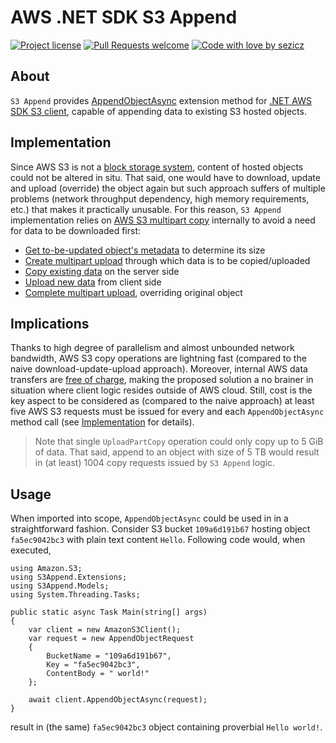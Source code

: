 # AWS .NET SDK S3 Append 

[![Project license](https://img.shields.io/github/license/sezicz/s3append.svg?style=flat-square)](LICENSE)
[![Pull Requests welcome](https://img.shields.io/badge/PRs-welcome-ff69b4.svg?style=flat-square)](https://github.com/sezicz/s3append/issues?q=is%3Aissue+is%3Aopen+label%3A%22help+wanted%22)
[![Code with love by sezicz](https://img.shields.io/badge/%3C%2F%3E%20with%20%E2%99%A5%20by-sezicz-ff1414.svg?style=flat-square)](https://github.com/sezicz)


## About
`S3 Append` provides [AppendObjectAsync](./S3Append/Extensions/S3ClientExtensions.cs) extension method for [.NET AWS SDK S3 client](https://docs.aws.amazon.com/sdkfornet/v3/apidocs/index.html?page=TIS3.html&tocid=Amazon_S3_IAmazonS3), capable of appending data to existing S3 hosted objects.

## Implementation
Since AWS S3 is not a [block storage system](https://en.wikipedia.org/wiki/Block-level_storage), content of hosted objects could not be altered in situ. That said, one would have to download, update and upload (override) the object again but such approach suffers of multiple problems (network throughput dependency, high memory requirements, etc.) that makes it practically unusable. For this reason, `S3 Append` implementation relies on [AWS S3 multipart copy](https://docs.aws.amazon.com/AmazonS3/latest/userguide/mpuoverview.html) internally to avoid a need for data to be downloaded first:

* [Get to-be-updated object's metadata](https://docs.aws.amazon.com/AmazonS3/latest/API/API_HeadObject.html) to determine its size 
* [Create multipart upload](https://docs.aws.amazon.com/AmazonS3/latest/API/API_CreateMultipartUpload.html) through which data is to be copied/uploaded
* [Copy existing data](https://docs.aws.amazon.com/AmazonS3/latest/API/API_UploadPartCopy.html) on the server side
* [Upload new data](https://docs.aws.amazon.com/AmazonS3/latest/API/API_UploadPart.html) from client side
* [Complete multipart upload](https://docs.aws.amazon.com/AmazonS3/latest/API/API_CompleteMultipartUpload.html), overriding original object


## Implications
Thanks to high degree of parallelism and almost unbounded network bandwidth, AWS S3 copy operations are lightning fast (compared to the naive download-update-upload approach). Moreover, internal AWS data transfers are [free of charge](https://aws.amazon.com/s3/pricing/), making the proposed solution a no brainer in situation where client logic resides outside of AWS cloud. Still, cost is the key aspect to be considered as (compared to the naive approach) at least five AWS S3 requests must be issued for every and each `AppendObjectAsync` method call (see [Implementation](#implementation) for details).

> Note that single `UploadPartCopy` operation could only copy up to 5 GiB of data. That said, append to an object with size of 5 TB would result in (at least) 1004 copy requests issued by `S3 Append` logic.


## Usage
When imported into scope, `AppendObjectAsync` could be used in in a straightforward fashion. Consider S3 bucket `109a6d191b67` hosting object `fa5ec9042bc3` with plain text content `Hello`. Following code would, when executed,

```
using Amazon.S3;
using S3Append.Extensions;
using S3Append.Models;
using System.Threading.Tasks;

public static async Task Main(string[] args)
{
	var client = new AmazonS3Client();
	var request = new AppendObjectRequest
	{
		BucketName = "109a6d191b67",
		Key = "fa5ec9042bc3",
		ContentBody = " world!"
	};

	await client.AppendObjectAsync(request);
}
```

result in (the same) `fa5ec9042bc3` object containing proverbial `Hello world!`.
